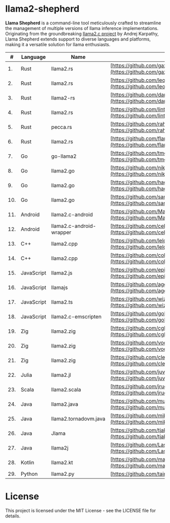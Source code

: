 # llama2-shepherd 

**Llama Shepherd** is a command-line tool meticulously crafted to streamline the management of multiple versions of llama inference implementations. Originating from the groundbreaking [llama2.c project](https://github.com/karpathy/llama2.c) by Andrej Karpathy, Llama Shepherd extends support to diverse languages and platforms, making it a versatile solution for llama enthusiasts.


| #    | Language     | Name                       | Github                                                | Author          |
| ---- | ------------ | -------------------------- | ----------------------------------------------------- | --------------- |
| 1.   | Rust         | llama2.rs                  | [https://github.com/gaxler/llama2.rs](https://github.com/gaxler/llama2.rs)                   | @gaxler         |
| 2.   | Rust         | llama2.rs                  | [https://github.com/leo-du/llama2.rs](https://github.com/leo-du/llama2.rs)                   | @leo-du         |
| 3.   | Rust         | llama2-rs                  | [https://github.com/danielgrittner/llama2-rs](https://github.com/danielgrittner/llama2-rs)   | @danielgrittner |
| 4.   | Rust         | llama2.rs                  | [https://github.com/lintian06/llama2.rs](https://github.com/lintian06/llama2.rs)             | @lintian06      |
| 5.   | Rust         | pecca.rs                   | [https://github.com/rahoua/pecca-rs](https://github.com/rahoua/pecca-rs)                     | @rahoua         |
| 6.   | Rust         | llama2.rs                  | [https://github.com/flaneur2020/llama2.rs](https://github.com/flaneur2020/llama2.rs)         | @flaneur2020    |
| 7.   | Go           | go-llama2                  | [https://github.com/tmc/go-llama2](https://github.com/tmc/go-llama2)                         | @tmc            |
| 8.   | Go           | llama2.go                  | [https://github.com/nikolaydubina/llama2.go](https://github.com/nikolaydubina/llama2.go)     | @nikolaydubina  |
| 9.   | Go           | llama2.go                  | [https://github.com/haormj/llama2.go](https://github.com/haormj/llama2.go)                   | @haormj         |
| 10.  | Go           | llama2.go                  | [https://github.com/saracen/llama2.go](https://github.com/saracen/llama2.go)                 | @saracen        |
| 11.  | Android      | llama2.c-android           | [https://github.com/Manuel030/llama2.c-android](https://github.com/Manuel030/llama2.c-android) | @Manuel030    |
| 12.  | Android      | llama2.c-android-wrapper   | [https://github.com/celikin/llama2.c-android-wrapper](https://github.com/celikin/llama2.c-android-wrapper) | @celikin |
| 13.  | C++          | llama2.cpp                 | [https://github.com/leloykun/llama2.cpp](https://github.com/leloykun/llama2.cpp)             | @leloykun       |
| 14.  | C++          | llama2.cpp                 | [https://github.com/coldlarry/llama2.cpp](https://github.com/coldlarry/llama2.cpp)           | @coldlarry      |
| 15.  | JavaScript   | llama2.js                  | [https://github.com/epicure/llama2.js](https://github.com/epicure/llama2.js)                   | @epicure        |
| 16.  | JavaScript   | llamajs                    | [https://github.com/agershun/llamajs](https://github.com/agershun/llamajs)                   | @agershun       |
| 17.  | JavaScript   | llama2.ts                  | [https://github.com/wizzard0/llama2.ts](https://github.com/wizzard0/llama2.ts)               | @oleksandr_now  |
| 18.  | JavaScript   | llama2.c-emscripten        | [https://github.com/gohai/llama2.c-emscripten](https://github.com/gohai/llama2.c-emscripten) | @gohai          |
| 19.  | Zig          | llama2.zig                 | [https://github.com/cgbur/llama2.zig](https://github.com/cgbur/llama2.zig)                   | @cgbur          |
| 20.  | Zig          | llama2.zig                 | [https://github.com/vodkaslime/llama2.zig](https://github.com/vodkaslime/llama2.zig)         | @vodkaslime     |
| 21.  | Zig          | llama2.zig                 | [https://github.com/clebert/llama2.zig](https://github.com/clebert/llama2.zig)               | @clebert        |
| 22.  | Julia        | llama2.jl                  | [https://github.com/juvi21/llama2.jl](https://github.com/juvi21/llama2.jl)                   | @juvi21         |
| 23.  | Scala        | llama2.scala               | [https://github.com/jrudolph/llama2.scala](https://github.com/jrudolph/llama2.scala)         | @jrudolph       |
| 24.  | Java         | llama2.java                | [https://github.com/mukel/llama2.java](https://github.com/mukel/llama2.java)                 | @mukel          |
| 25.  | Java         | llama2.tornadovm.java      | [https://github.com/mikepapadim/llama2.tornadovm.java](https://github.com/mikepapadim/llama2.tornadovm.java) | @mikepapadim |
| 26.  | Java         | Jlama                      | [https://github.com/tjake/Jlama](https://github.com/tjake/Jlama)                           | @tjake          |
| 27.  | Java         | llama2j                    | [https://github.com/LastBotInc/llama2j](https://github.com/LastBotInc/llama2j)               | @lasttero       |
| 28.  | Kotlin       | llama2.kt                  | [https://github.com/madroidmaq/llama2.kt](https://github.com/madroidmaq/llama2.kt)           | @madroidmaq     |
| 29.  | Python       | llama2.py                  | [https://github.com/tairov/

# License
This project is licensed under the MIT License - see the LICENSE file for details.
